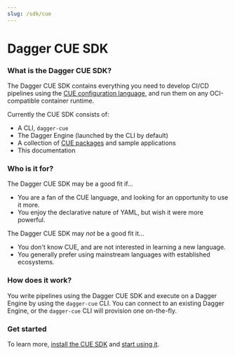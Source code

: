 ```yaml
---
slug: /sdk/cue
---
```


# Dagger CUE SDK

### What is the Dagger CUE SDK?

The Dagger CUE SDK contains everything you need to develop CI/CD pipelines using the [CUE configuration language](https://cuelang.org), and run them on any OCI-compatible container runtime.

Currently the CUE SDK consists of:

- A CLI, `dagger-cue`
- The Dagger Engine (launched by the CLI by default)
- A collection of [CUE packages](https://github.com/dagger/dagger/tree/cue-sdk/pkg) and sample applications
- This documentation

### Who is it for?

The Dagger CUE SDK may be a good fit if...

* You are a fan of the CUE language, and looking for an opportunity to use it more.
* You enjoy the declarative nature of YAML, but wish it were more powerful.

The Dagger CUE SDK may *not* be a good fit it...

* You don't know CUE, and are not interested in learning a new language.
* You generally prefer using mainstream languages with established ecosystems.

### How does it work?

You write pipelines using the Dagger CUE SDK and execute on a Dagger Engine by using the `dagger-cue` CLI. You can connect to an existing Dagger Engine, or the `dagger-cue` CLI will provision one on-the-fly.

### Get started

To learn more, [install the CUE SDK](./getting-started/526369-install.mdx) and [start using it](./getting-started/470907-get-started.md).
